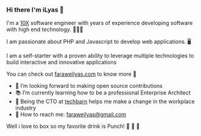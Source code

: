 ### Hi there I'm iLyas 👋

I'm a [10X](https://www.kateheddleston.com/blog/becoming-a-10x-developer) software engineer with years of experience developing software with high end technology. 👨🏾‍💻

I am passionate about PHP and Javascript to develop web applications. 🖥

I am a self-starter with a proven ability to leverage multiple technologies to build interactive and innovative applications

You can check out [faraweilyas.com](https://faraweilyas.com) to know more 🔦

- 📡 I’m looking forward to making open source contributions
- 📚 I’m currently learning how to be a professional Enterprise Architect
- 🏢 Being the CTO at [techbarn](https://github.com/techbarn) helps me make a change in the workplace industry
- 📩 How to reach me: faraweilyas@gmail.com

Well i love to box so my favorite drink is Punch! 🍹 🤪 🥊 
